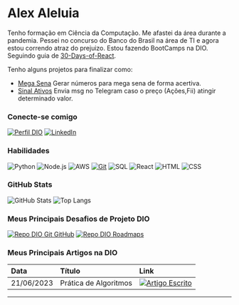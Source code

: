 

# Alex Aleluia
Tenho formação em Ciência da Computação. Me afastei da área durante a pandemia.
Pessei no concurso do Banco do Brasil na área de TI e agora estou correndo atraz do prejuizo.
Estou fazendo BootCamps na DIO. Seguindo guia de [30-Days-of-React](https://github.com/Asabeneh/30-Days-Of-React).

Tenho alguns projetos para finalizar como:
 - [Mega Sena](https://github.com/alexaleluia12/mega-sena) Gerar números para mega sena de forma acertiva.
 - [Sinal Ativos](-) Envia msg no Telegram caso o preço (Ações,Fii) atingir determinado valor.



### Conecte-se comigo
[![Perfil DIO](https://img.shields.io/badge/-Meu%20Perfil%20na%20DIO-30A3DC?style=for-the-badge)](https://web.dio.me/users/alexdiasaleluia/)
[![LinkedIn](https://img.shields.io/badge/-LinkedIn-000?style=for-the-badge&logo=linkedin&logoColor=30A3DC)](https://www.linkedin.com/in/alex-dias-835a71116/)


### Habilidades
![Python](https://img.shields.io/badge/python-blue)
![Node.js](https://img.shields.io/badge/node-blue)
![AWS](https://img.shields.io/badge/aws-blue)
[![Git](https://img.shields.io/badge/Git-000?style=for-the-badge&logo=git&logoColor=E94D5F)](https://git-scm.com/doc)
![SQL](https://img.shields.io/badge/SQL-blue)
![React](https://img.shields.io/badge/React-blue)
![HTML](https://img.shields.io/badge/HTML-blue)
![CSS](https://img.shields.io/badge/CSS-blue)

### GitHub Stats
![GitHub Stats](https://github-readme-stats.vercel.app/api?username=alexaleuia12&theme=transparent&bg_color=000&border_color=30A3DC&show_icons=true&icon_color=30A3DC&title_color=E94D5F&text_color=FFF)
![Top Langs](https://github-readme-stats-git-masterrstaa-rickstaa.vercel.app/api/top-langs/?username=alexaleuia12&layout=compact&bg_color=000&border_color=30A3DC&title_color=E94D5F&text_color=FFF)

### Meus Principais Desafios de Projeto DIO
[![Repo DIO Git GitHub](https://github-readme-stats.vercel.app/api/pin/?username=alexaleuia12&repo=dio-lab-open-source&bg_color=000&border_color=30A3DC&show_icons=true&icon_color=30A3DC&title_color=E94D5F&text_color=FFF)](https://github.com/elidianaandrade/dio-lab-open-source)
[![Repo DIO Roadmaps](https://github-readme-stats.vercel.app/api/pin/?username=digitalinnovationone&repo=roadmaps&bg_color=000&border_color=30A3DC&show_icons=true&icon_color=30A3DC&title_color=E94D5F&text_color=FFF)](https://github.com/digitalinnovationone/roadmaps)

### Meus Principais Artigos na DIO
<table>
  <thead>
    <tr align="left">
      <th>Data</th>
      <th>Título</th>
      <th>Link</th>
    </tr>
  </thead>
  <tbody align="left">
    <tr>
      <td>21/06/2023</td>
      <td>Prática de Algoritmos</td>
      <td align="center">
        <a href="https://web.dio.me/articles/pratica-de-algoritmos?page=1&order=oldest">
           <img align="center" alt="Artigo Escrito" src="https://img.shields.io/badge/Ler%20Artigo-30A3DC?style=for-the-badge">
        </a>
      </td>
    </tr>


  </tbody>
  <tfoot></tfoot>
</table>

---
